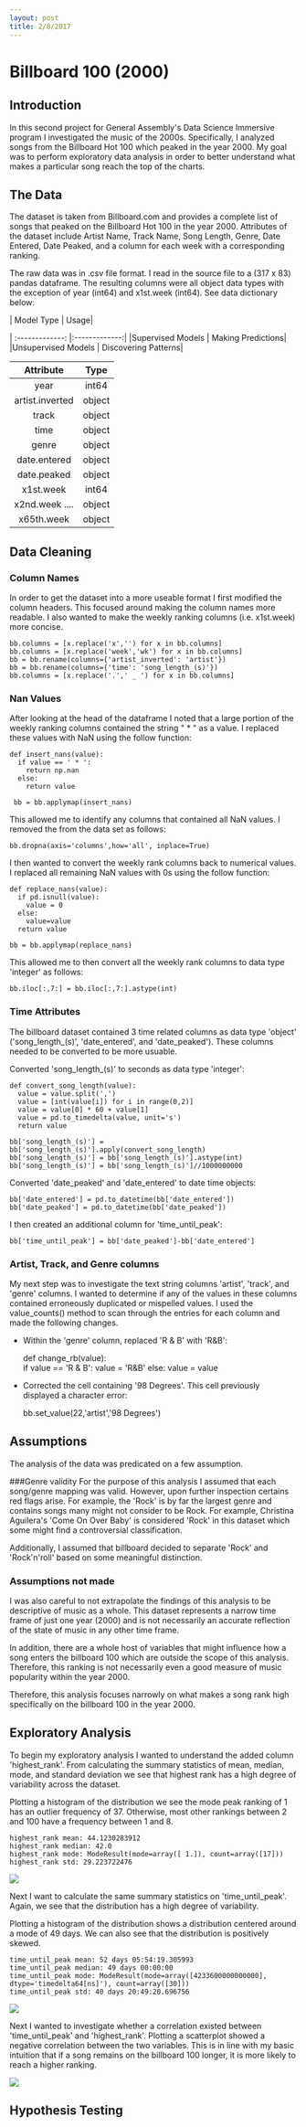 ```yaml
---
layout: post
title: 2/8/2017
---
```

# Billboard 100 (2000)

## Introduction
In this second project for General Assembly's Data Science Immersive program I investigated the music of the 2000s. Specifically, I analyzed songs from the Billboard Hot 100 which peaked in the year 2000. My goal was to perform exploratory data analysis in order to better understand what makes a particular song reach the top of the charts.

## The Data
The dataset is taken from Billboard.com and provides a complete list of songs that peaked on the Billboard Hot 100 in the year 2000. Attributes of the dataset include Artist Name, Track Name, Song Length, Genre, Date Entered, Date Peaked, and a column for each week with a corresponding ranking.

The raw data was in .csv file format. I read in the source file to a (317 x 83) pandas dataframe. The resulting columns were all object data types with the exception of year (int64) and x1st.week (int64). See data dictionary below:

| Model Type | Usage|

| :-------------: |:-------------:|
|Supervised Models | Making Predictions|
|Unsupervised Models | Discovering Patterns|

| Attribute | Type|
| :-------------: |:-------------:|
year              |   int64
artist.inverted   |  object
track             | object
time              | object
genre             | object
date.entered      | object
date.peaked       | object
x1st.week         | int64
x2nd.week ....    | object
x65th.week        | object

## Data Cleaning

### Column Names
In order to get the dataset into a more useable format I first modified the column headers. This focused around making the column names more readable. I also wanted to make the weekly ranking columns (i.e. x1st.week) more concise.

    bb.columns = [x.replace('x','') for x in bb.columns]
    bb.columns = [x.replace('week','wk') for x in bb.columns]
    bb = bb.rename(columns={'artist_inverted': 'artist'})
    bb = bb.rename(columns={'time': 'song_length_(s)'})
    bb.columns = [x.replace('.',' _ ') for x in bb.columns]

### Nan Values
After looking at the head of the dataframe I noted that a large portion of the weekly ranking columns contained the string " * " as a value. I replaced these values with NaN using the follow function:  

    def insert_nans(value):
      if value == ' * ':
        return np.nan
      else:
        return value

     bb = bb.applymap(insert_nans)

This allowed me to identify any columns that contained all NaN values. I removed the from the data set as follows:

    bb.dropna(axis='columns',how='all', inplace=True)

I then wanted to convert the weekly rank columns back to numerical values. I replaced all remaining NaN values with 0s using the follow function:

    def replace_nans(value):
      if pd.isnull(value):
        value = 0
      else:
        value=value
      return value

    bb = bb.applymap(replace_nans)

This allowed me to then convert all the weekly rank columns to data type 'integer' as follows:

    bb.iloc[:,7:] = bb.iloc[:,7:].astype(int)

### Time Attributes

The billboard dataset contained 3 time related columns as data type 'object' ('song_length_(s)', 'date_entered', and 'date_peaked'). These columns needed to be converted to be more usuable.

Converted 'song_length_(s)' to seconds as data type 'integer':

    def convert_song_length(value):
      value = value.split(',')
      value = [int(value[i]) for i in range(0,2)]
      value = value[0] * 60 + value[1]
      value = pd.to_timedelta(value, unit='s')
      return value

    bb['song_length_(s)'] = bb['song_length_(s)'].apply(convert_song_length)
    bb['song_length_(s)'] = bb['song_length_(s)'].astype(int)
    bb['song_length_(s)'] = bb['song_length_(s)']//1000000000

Converted 'date_peaked' and 'date_entered' to date time objects:

    bb['date_entered'] = pd.to_datetime(bb['date_entered'])
    bb['date_peaked'] = pd.to_datetime(bb['date_peaked'])

I then created an additional column for 'time_until_peak':

    bb['time_until_peak'] = bb['date_peaked']-bb['date_entered']
### Artist, Track, and Genre columns

My next step was to investigate the text string columns 'artist', 'track', and 'genre' columns. I wanted to determine if any of the values in these columns contained erroneously duplicated or mispelled values. I used the value_counts() method to scan through the entries for each column and made the following changes.

- Within the 'genre' column, replaced 'R & B' with 'R&B':

    def change_rb(value):  
        if value == 'R & B':
            value = 'R&B'
        else:
            value = value

- Corrected the cell containing '98 Degrees'. This cell previously displayed a character error:  

    bb.set_value(22,'artist','98 Degrees')

## Assumptions  

The analysis of the data was predicated on a few assumption.

###Genre validity
For the purpose of this analysis I assumed that each song/genre mapping was valid. However, upon further inspection certains red flags arise. For example, the 'Rock' is by far the largest genre and contains songs many might not consider to be Rock. For example, Christina Aguilera's 'Come On Over Baby' is considered 'Rock' in this dataset which some might find a controversial classification.

Additionally, I assumed that billboard decided to separate 'Rock' and 'Rock'n'roll' based on some meaningful distinction.

### Assumptions not made
I was also careful to not extrapolate the findings of this analysis to be descriptive of music as a whole. This dataset represents a narrow time frame of just one year (2000) and is not necessarily an accurate reflection of the state of music in any other time frame.

In addition, there are a whole host of variables that might influence how a song enters the billboard 100 which are outside the scope of this analysis. Therefore, this ranking is not necessarily even a good measure of music popularity within the year 2000.

Therefore, this analysis focuses narrowly on what makes a song rank high specifically on the billboard 100 in the year 2000.

## Exploratory Analysis
To begin my exploratory analysis I wanted to understand the added column 'highest_rank'. From calculating the summary statistics of mean, median, mode, and standard deviation we see that highest rank has a high degree of variability across the dataset.

Plotting a histogram of the distribution we see the mode peak ranking of 1 has an outlier frequency of 37. Otherwise, most other rankings between 2 and 100 have a frequency between 1 and 8.

    highest_rank mean: 44.1230283912
    highest_rank median: 42.0
    highest_rank mode: ModeResult(mode=array([ 1.]), count=array([17]))
    highest_rank std: 29.223722476

![](../images/Highest_Rank_Hist.png)

Next I want to calculate the same summary statistics on 'time_until_peak'. Again, we see that the distribution has a high degree of variability.

Plotting a histogram of the distribution shows a distribution centered around a mode of 49 days. We can also see that the distribution is positively skewed.

    time_until_peak mean: 52 days 05:54:19.305993
    time_until_peak median: 49 days 00:00:00
    time_until_peak mode: ModeResult(mode=array([4233600000000000], dtype='timedelta64[ns]'), count=array([30]))
    time_until_peak std: 40 days 20:49:20.696756

![](../images/Time_Until_Peak.png)

Next I wanted to investigate whether a correlation existed between 'time_until_peak' and 'highest_rank'. Plotting a scatterplot showed a negative correlation between the two variables. This is in line with my basic intuition that if a song remains on the billboard 100 longer, it is more likely to reach a higher ranking.

![](../images/songlength_hpeak_scatter.png)


## Hypothesis Testing
